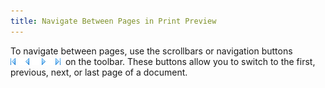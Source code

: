 ```yaml
---
title: Navigate Between Pages in Print Preview
---
```

To navigate between pages, use the scrollbars or navigation buttons &nbsp;![previewButtonNavigate](../../../../images/Img7283.png)&nbsp; on the toolbar. These buttons allow you to switch to the first, previous, next, or last page of a document.